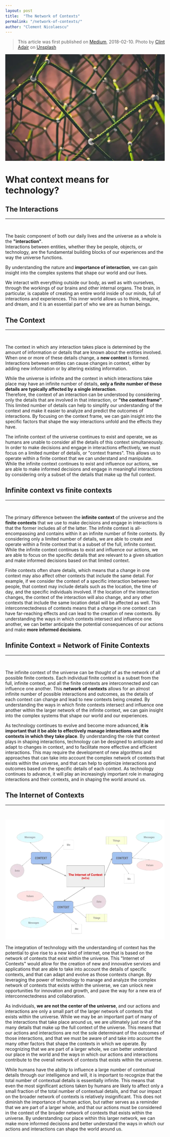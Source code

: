 ```yaml
---
layout: post
title:  "The Network of Contexts"
permalink: "/network-of-contexts/"
author: "Clement Nicolaescu"
---
```


>
> This article was first published on [Medium](https://medium.com/@_IMCITY/the-internet-of-contexts-5fb2df321f3c), 2018-02-10. Photo by <a class="au kq" href="https://unsplash.com/photos/BW0vK-FA3eg?utm_source=unsplash&amp;utm_medium=referral&amp;utm_content=creditCopyText" rel="noopener ugc nofollow" target="_blank">Clint Adair</a> on <a class="au kq" href="https://unsplash.com/?utm_source=unsplash&amp;utm_medium=referral&amp;utm_content=creditCopyText" rel="noopener ugc nofollow" target="_blank">Unsplash</a>


![Network of contexts](/images/posts/internet_context_picture.webp)

# What context means for technology?

## The Interactions

----------------
&nbsp;

The basic component of both our daily lives and the universe as a whole is the **"interaction"**.      
Interactions between entities, whether they be people, objects, or technology, are the fundamental building blocks of our experiences and the way the universe functions.    

By understanding the nature and **importance of interaction**, we can gain insight into the complex systems that shape our world and our lives.

We interact with everything outside our body, as well as with ourselves, through the workings of our brains and other internal organs. The brain, in particular, is capable of creating an entire world inside of our minds, full of interactions and experiences. This inner world allows us to think, imagine, and dream, and it is an essential part of who we are as human beings. 

## The Context

----------------
&nbsp;

The context in which any interaction takes place is determined by the amount of information or details that are known about the entities involved. When one or more of these details change, a **new context** is formed.    
Interactions between entities can cause changes in context, either by adding new information or by altering existing information. 

While the universe is infinite and the context in which interactions take place may have an infinite number of details, **only a finite number of these details are typically affected by a single interaction**.     
Therefore, the context of an interaction can be understood by considering only the details that are involved in that interaction, or **"the context frame"**. This limited number of details can help to simplify our understanding of the context and make it easier to analyze and predict the outcomes of interactions. By focusing on the context frame, we can gain insight into the specific factors that shape the way interactions unfold and the effects they have.

The infinite context of the universe continues to exist and operate, we as humans are unable to consider all the details of this context simultaneously. In order to make decisions and engage in interactions effectively, we must focus on a limited number of details, or "context frames". This allows us to operate within a finite context that we can understand and manipulate. While the infinite context continues to exist and influence our actions, we are able to make informed decisions and engage in meaningful interactions by considering only a subset of the details that make up the full context.

## Infinite context vs finite contexts

----------------
&nbsp;

The primary difference between the **infinite context** of the universe and the **finite contexts** that we use to make decisions and engage in interactions is that the former includes all of the latter. The infinite context is all-encompassing and contains within it an infinite number of finite contexts. By considering only a limited number of details, we are able to create and operate within a finite context that is a subset of the full, infinite context. While the infinite context continues to exist and influence our actions, we are able to focus on the specific details that are relevant to a given situation and make informed decisions based on that limited context.

Finite contexts often share details, which means that a change in one context may also affect other contexts that include the same detail. For example, if we consider the context of a specific interaction between two people, that context may include details such as the location, the time of day, and the specific individuals involved. If the location of the interaction changes, the context of the interaction will also change, and any other contexts that include the same location detail will be affected as well. This interconnectedness of contexts means that a change in one context can have far-reaching effects and can lead to the creation of new contexts. By understanding the ways in which contexts intersect and influence one another, we can better anticipate the potential consequences of our actions and make **more informed decisions**.


## Infinite Context = Network of Finite Contexts

----------------
&nbsp;

The infinite context of the universe can be thought of as the network of all possible finite contexts. Each individual finite context is a subset from the full, infinite context, and all the finite contexts are interconnected and can influence one another. This **network of contexts** allows for an almost infinite number of possible interactions and outcomes, as the details of each context can change and lead to new contexts being created. By understanding the ways in which finite contexts intersect and influence one another within the larger network of the infinite context, we can gain insight into the complex systems that shape our world and our experiences.

As technology continues to evolve and become more advanced, **it is important that it be able to effectively manage interactions and the contexts in which they take place**. By understanding the role that context plays in shaping interactions, technology can be designed to anticipate and adapt to changes in context, and to facilitate more effective and efficient interactions. This may require the development of new algorithms and approaches that can take into account the complex network of contexts that exists within the universe, and that can help to optimize interactions and outcomes based on the specific details of each context. As technology continues to advance, it will play an increasingly important role in managing interactions and their contexts, and in shaping the world around us.


## The Internet of Contexts

----------------
&nbsp;

![Internet of Contexts](/images/posts/internet_context_schema.webp)

The integration of technology with the understanding of context has the potential to give rise to a new kind of internet, one that is based on the network of contexts that exist within the universe. This "Internet of Contexts" would allow for the creation of new and innovative services and applications that are able to take into account the details of specific contexts, and that can adapt and evolve as those contexts change. By leveraging the power of technology to manage and analyze the complex network of contexts that exists within the universe, we can unlock new opportunities for innovation and growth, and pave the way for a new era of interconnectedness and collaboration.

As individuals, **we are not the center of the universe**, and our actions and interactions are only a small part of the larger network of contexts that exists within the universe. While we may be an important part of many of the interactions that take place around us, we are ultimately just one of the many details that make up the full context of the universe. This means that our actions and interactions are not the sole determinant of the outcomes of those interactions, and that we must be aware of and take into account the many other factors that shape the contexts in which we operate. By recognizing that we are part of a larger whole, we can better understand our place in the world and the ways in which our actions and interactions contribute to the overall network of contexts that exists within the universe.

While humans have the ability to influence a large number of contextual details through our intelligence and will, it is important to recognize that the total number of contextual details is essentially infinite. This means that even the most significant actions taken by humans are likely to affect only a small fraction of the total number of contextual details, and that our impact on the broader network of contexts is relatively insignificant. This does not diminish the importance of human action, but rather serves as a reminder that we are part of a larger whole, and that our actions must be considered in the context of the broader network of contexts that exists within the universe. By understanding our place within this larger network, we can make more informed decisions and better understand the ways in which our actions and interactions can shape the world around us.





